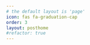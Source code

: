 ```yaml
---
# the default layout is 'page'
icon: fas fa-graduation-cap
order: 3
layout: posthome
#refactor: true
---
```

